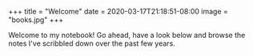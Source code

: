 +++
title = "Welcome"
date = 2020-03-17T21:18:51-08:00
image = "books.jpg"
+++

Welcome to my notebook! Go ahead, have a look below and browse the notes I've scribbled down over the past few years.
